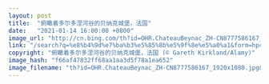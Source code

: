 ```yaml
---
layout: post
title:  "俯瞰着多尔多涅河谷的贝纳克城堡，法国"
date:   "2021-01-14 16:00:00 +0800"
image_url: "http://cn.bing.com/th?id=OHR.ChateauBeynac_ZH-CN8777586167_1920x1080.jpg&rf=LaDigue_1920x1080.jpg&pid=hp"
link: "/search?q=%e8%b4%9d%e7%ba%b3%e5%85%8b%e5%9f%8e%e5%a0%a1&form=hpcapt&mkt=zh-cn"
copyright: "俯瞰着多尔多涅河谷的贝纳克城堡，法国 (© Gareth Kirkland/Alamy)"
image_hash: "f66af47832ff68aa1aa3d5f78a1ea652"
image_filename: "th?id=OHR.ChateauBeynac_ZH-CN8777586167_1920x1080.jpg&rf=LaDigue_1920x1080.jpg&pid=hp"
---
```

